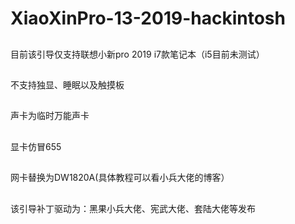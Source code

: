 # XiaoXinPro-13-2019-hackintosh
  


  ##
  目前该引导仅支持联想小新pro 2019 i7款笔记本（i5目前未测试）


  ##
  不支持独显、睡眠以及触摸板
  ##
  声卡为临时万能声卡
  ##
  显卡仿冒655
  ##
  网卡替换为DW1820A(具体教程可以看小兵大佬的博客）



  ##
  该引导补丁驱动为：黑果小兵大佬、宪武大佬、套陆大佬等发布